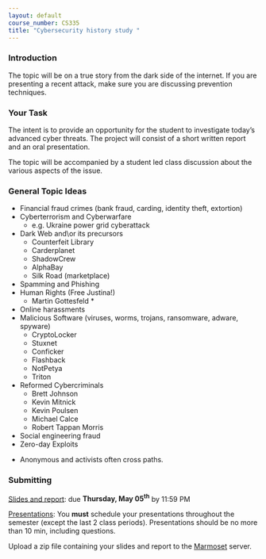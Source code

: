 ```yaml
---
layout: default
course_number: CS335
title: "Cybersecurity history study "
---
```


### Introduction

The topic will be on a true story from the dark side of the internet. If you are presenting a recent attack, make sure you are discussing prevention techniques.  

### Your Task

The intent is to provide an opportunity for the student to investigate today’s advanced cyber threats. The project will consist of a short written report and an oral presentation.

The topic will be accompanied by a student led class discussion about the various aspects of the issue.

### General Topic Ideas

-	Financial fraud crimes (bank fraud, carding, identity theft, extortion)
- Cyberterrorism and Cyberwarfare
  - e.g. Ukraine power grid cyberattack
- Dark Web and\or its precursors
  - Counterfeit Library
  - Carderplanet
  - ShadowCrew  
  - AlphaBay
  - Silk Road (marketplace)
- Spamming and Phishing
- Human Rights (Free Justina!)
  - Martin Gottesfeld *
- Online harassments
- Malicious Software (viruses, worms, trojans, ransomware, adware, spyware)
  - CryptoLocker
  - Stuxnet
  - Conficker
  - Flashback
  - NotPetya
  - Triton
- Reformed Cybercriminals
   - Brett Johnson
   - Kevin Mitnick
   - Kevin Poulsen
   - Michael Calce
   - Robert Tappan Morris
- Social engineering fraud
- Zero-day Exploits

* Anonymous and activists often cross paths.

### Submitting
<u>Slides and report</u>: due **Thursday, May 05<sup>th</sup>** by 11:59 PM

<u>Presentations</u>: You **must** schedule your presentations throughout the semester (except the last 2 class periods). Presentations should be no more than 10 min, including questions.

Upload a zip file containing your slides and report to the [Marmoset](https://cs.ycp.edu/marmoset/) server.
